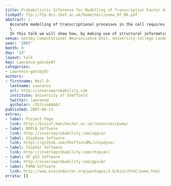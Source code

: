 ```yaml
---
title: Probabilistic Inference for Modelling of Transcription Factor Activity
linkpdf: ftp://ftp.dcs.shef.ac.uk/home/neil/puma_07_06.pdf
abstract: |-
  Accurate modelling of transcriptional processes in the cell requires the knowledge of a number of key biological quantities. In practice many of them are difficult to measure in vivo. For example, it is very hard to measure the active concentration levels of the transcription factor proteins that drive the process.\
  \
  In this talk we will show how, by making use of structural information about the interaction network (e.g. arising form ChIP-chip data), transcription factor activities can estimated using probabilistic inference. We propose two different probabilistic models: a simple linear model with Kalman filter based dynamics for genome/transcriptome wide studies and a differential equation based Gaussian process model with a more physically realistic parameterisation for smaller interaction networks.
venue: Gatsby Computational Neuroscience Unit, University College London, U.K.
year: '2007'
month: 6
day: '13'
layout: talk
key: Lawrence-gatsby07
categories:
- Lawrence-gatsby07
authors:
- firstname: Neil D.
  lastname: Lawrence
  url: http://inverseprobability.com
  institute: University of Sheffield
  twitter: lawrennd
  gscholar: r3SJcvoAAAAJ
published: 2007-06-13
extras:
- label: Project Page
  link: http://bioinf.manchester.ac.uk/resources/puma/
- label: NPPCA Software
  link: http://inverseprobability.com/nppca/
- label: ChipDyno Software
  link: https://github.com/SheffieldML/chipdyno/
- label: ChipVar Software
  link: http://inverseprobability.com/chipvar/
- label: GP p53 Software
  link: http://inverseprobability.com/gpsim/
- label: PUMA Software
  link: http://www.bioconductor.org/packages/2.0/bioc/html/puma.html
errata: []
---
```

